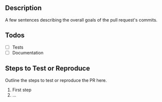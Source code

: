 ## Description
A few sentences describing the overall goals of the pull request's commits.

## Todos
- [ ] Tests
- [ ] Documentation

## Steps to Test or Reproduce
Outline the steps to test or reproduce the PR here.

1. First step
2. ...

